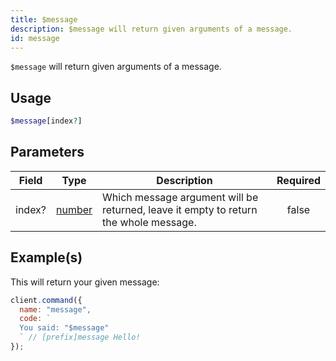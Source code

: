 ```yaml
---
title: $message
description: $message will return given arguments of a message.
id: message
---
```


`$message` will return given arguments of a message.

## Usage

```php
$message[index?]
```

## Parameters

| Field  | Type                                                                                              | Description                                                                          | Required |
| ------ | ------------------------------------------------------------------------------------------------- | ------------------------------------------------------------------------------------ | :------: |
| index? | [number](https://developer.mozilla.org/en-US/docs/Web/JavaScript/Reference/Global_Objects/Number) | Which message argument will be returned, leave it empty to return the whole message. |  false   |

## Example(s)

This will return your given message:

```javascript
client.command({
  name: "message",
  code: `
  You said: "$message"
  ` // [prefix]message Hello!
});
```

